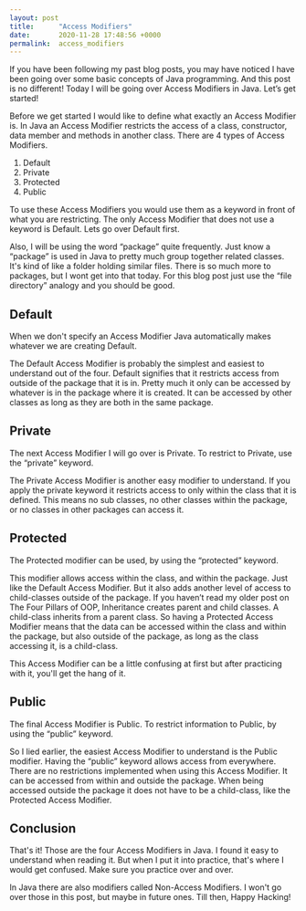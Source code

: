 ```yaml
---
layout: post
title:      "Access Modifiers"
date:       2020-11-28 17:48:56 +0000
permalink:  access_modifiers
---
```



If you have been following my past blog posts, you may have noticed I have been going over some basic concepts of Java programming. And this post is no different! Today I will be going over Access Modifiers in Java. Let’s get started!

Before we get started I would like to define what exactly an Access Modifier is. In Java an Access Modifier restricts the access of a class, constructor, data member and methods in another class. There are 4 types of Access Modifiers.

1. Default
2. Private
3. Protected 
4. Public

To use these Access Modifiers you would use them as a keyword in front of what you are restricting. The only Access Modifier that does not use a keyword is Default. Lets go over Default first. 

Also, I will be using the word “package” quite frequently. Just know a “package” is used in Java to pretty much group together related classes. It's kind of like a folder holding similar files. There is so much more to packages, but I wont get into that today. For this blog post just use the “file directory” analogy and you should be good. 

## Default
When we don't specify an Access Modifier Java automatically makes whatever we are creating Default. 

The Default Access Modifier is probably the simplest and easiest to understand out of the four. Default signifies that it restricts access from outside of the package that it is in. Pretty much it only can be accessed by whatever is in the package where it is created. It can be accessed by other classes as long as they are both in the same package. 


## Private
The next Access Modifier I will go over is Private. To restrict to Private, use the “private” keyword.

The Private Access Modifier is another easy modifier to understand. If you apply the private keyword it restricts access to only within the class that it is defined. This means no sub classes, no other classes within the package, or no classes in other packages can access it. 

## Protected
The Protected modifier can be used, by using the “protected” keyword. 

This modifier allows access within the class, and within the package. Just like the Default Access Modifier. But it also adds another level of access to child-classes outside of the package. If you haven’t read my older post on The Four Pillars of OOP, Inheritance creates parent and child classes. A child-class inherits from a parent class. So having a Protected Access Modifier means that the data can be accessed within the class and within the package, but also outside of the package, as long as the class accessing it, is a child-class. 

This Access Modifier can be a little confusing at first but after practicing with it, you'll get the hang of it. 

## Public
The final Access Modifier is Public. To restrict information to Public, by using the “public” keyword. 

So I lied earlier, the easiest Access Modifier to understand is the Public modifier. Having the “public” keyword allows access from everywhere. There are no restrictions implemented when using this Access Modifier. It can be accessed from within and outside the package. When being accessed outside the package it does not have to be a child-class, like the Protected Access Modifier. 

## Conclusion
That's it! Those are the four Access Modifiers in Java. I found it easy to understand when reading it. But when I put it into practice, that's where I would get confused. Make sure you practice over and over. 

In Java there are also modifiers called Non-Access Modifiers. I won't go over those in this post, but maybe in future ones. Till then, Happy Hacking!


